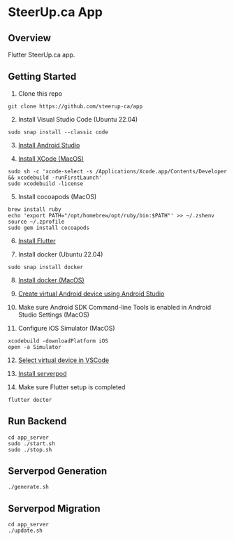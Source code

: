 # SteerUp.ca App

## Overview
Flutter SteerUp.ca app.

## Getting Started

1. Clone this repo
```
git clone https://github.com/steerup-ca/app
```

2. Install Visual Studio Code (Ubuntu 22.04)
```
sudo snap install --classic code
```

3. [Install Android Studio](https://developer.android.com/studio)

4. [Install XCode (MacOS)](https://developer.apple.com/xcode/)
```
sudo sh -c 'xcode-select -s /Applications/Xcode.app/Contents/Developer && xcodebuild -runFirstLaunch'
sudo xcodebuild -license
```

5. Install cocoapods (MacOS)
```
brew install ruby
echo 'export PATH="/opt/homebrew/opt/ruby/bin:$PATH"' >> ~/.zshenv
source ~/.zprofile
sudo gem install cocoapods
```

6. [Install Flutter](https://docs.flutter.dev/get-started/install)

7. Install docker (Ubuntu 22.04)
```
sudo snap install docker
```

8. [Install docker (MacOS)](https://docs.docker.com/desktop/install/mac-install/)

9. [Create virtual Android device using Android Studio](https://developer.android.com/studio/run/managing-avds)

10. Make sure Android SDK Command-line Tools is enabled in Android Studio Settings (MacOS)

11. Configure iOS Simulator (MacOS)
```
xcodebuild -downloadPlatform iOS
open -a Simulator
```

12. [Select virtual device in VSCode](https://docs.flutter.dev/tools/vs-code#selecting-a-target-device)


13. [Install serverpod](https://docs.serverpod.dev/)

14. Make sure Flutter setup is completed
```
flutter doctor
```

## Run Backend

```
cd app_server
sudo ./start.sh
sudo ./stop.sh
```

## Serverpod Generation
```
./generate.sh
```

## Serverpod Migration
```
cd app_server
./update.sh
```